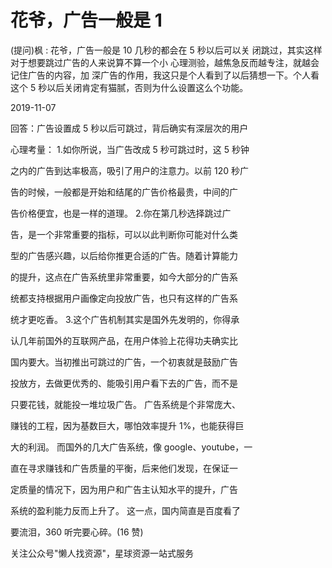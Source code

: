 # 花爷，广告一般是 1

(提问)枫 : 花爷，广告一般是 10 几秒的都会在 5 秒以后可以关 闭跳过，其实这样对于想要跳过广告的人来说算不算一个小 心理测验，越焦急反而越专注，就越会记住广告的内容，加 深广告的作用，我这只是个人看到了以后猜想一下。个人看 这个 5 秒以后关闭肯定有猫腻，否则为什么设置这么个功能。

2019-11-07

回答：广告设置成 5 秒以后可跳过，背后确实有深层次的用户

心理考量： 1.如你所说，当广告改成 5 秒可跳过时，这 5 秒钟

之内的广告到达率极高，吸引了用户的注意力。以前 120 秒广

告的时候，一般都是开始和结尾的广告价格最贵，中间的广

告价格便宜，也是一样的道理。 2.你在第几秒选择跳过广

告，是一个非常重要的指标，可以以此判断你可能对什么类

型的广告感兴趣，以后给你推更合适的广告。随着计算能力

的提升，这点在广告系统里非常重要，如今大部分的广告系

统都支持根据用户画像定向投放广告，也只有这样的广告系

统才更吃香。 3.这个广告机制其实是国外先发明的，你得承

认几年前国外的互联网产品，在用户体验上花得功夫确实比

国内要大。当初推出可跳过的广告，一个初衷就是鼓励广告

投放方，去做更优秀的、能吸引用户看下去的广告，而不是

只要花钱，就能投一堆垃圾广告。 广告系统是个非常庞大、

赚钱的工程，因为基数巨大，哪怕效率提升 1%，也能获得巨

大的利润。 而国外的几大广告系统，像 google、youtube，一

直在寻求赚钱和广告质量的平衡，后来他们发现，在保证一

定质量的情况下，因为用户和广告主认知水平的提升，广告

系统的盈利能力反而上升了。 这一点，国内简直是百度看了

要流泪，360 听完要心碎。(16 赞)

关注公众号"懒人找资源"，星球资源一站式服务